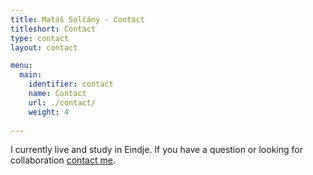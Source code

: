 ```yaml
---
title: Matúš Solčány - Contact
titleshort: Contact
type: contact
layout: contact

menu:
  main:
    identifier: contact
    name: Contact
    url: ./contact/
    weight: 4
    
---
```


<main aria-role="main role="main" class="w-100 ph2 ph3-l border-box">
		<p class="gangster-regular w-100 w-50-l">I currently live and study in Eindje. If you have a question or looking for collaboration <a class="dib" href="&#109;&#097;&#105;&#108;&#116;&#111;:&#109;&#097;&#116;&#117;&#115;&#046;&#115;&#111;&#108;&#099;&#097;&#110;&#121;&#064;&#112;&#114;&#111;&#116;&#111;&#110;&#109;&#097;&#105;&#108;&#046;&#099;&#111;&#109;">contact me</a>.</p>


</main>
 
